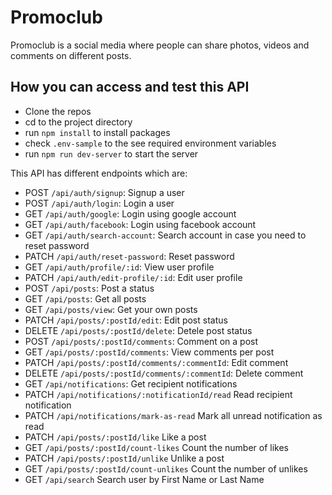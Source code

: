 # Promoclub

Promoclub is a social media where people can share photos, videos and comments on different posts. 

## How you can access and test this API
- Clone the repos
- cd to the project directory
- run `npm install` to install packages
- check `.env-sample` to the see required environment variables
- run `npm run dev-server` to start the server

This API has different endpoints which are:

- POST `/api/auth/signup`: Signup a user
- POST `/api/auth/login`: Login a user
- GET `/api/auth/google`: Login using google account
- GET `/api/auth/facebook`: Login using facebook account
- GET `/api/auth/search-account`: Search account in case you need to reset password
- PATCH `/api/auth/reset-password`: Reset password
- GET `/api/auth/profile/:id`: View user profile
- PATCH `/api/auth/edit-profile/:id`: Edit user profile
- POST `/api/posts`: Post a status
- GET `/api/posts`: Get all posts
- GET `/api/posts/view`: Get your own posts
- PATCH `/api/posts/:postId/edit`: Edit post status
- DELETE `/api/posts/:postId/delete`: Detele post status
- POST `/api/posts/:postId/comments`: Comment on a post
- GET `/api/posts/:postId/comments`: View comments per post
- PATCH `/api/posts/:postId/comments/:commentId`: Edit comment
- DELETE `/api/posts/:postId/comments/:commentId`: Delete comment
- GET `/api/notifications`: Get recipient notifications
- PATCH `/api/notifications/:notificationId/read` Read recipient notification
- PATCH `/api/notifications/mark-as-read` Mark all unread notification as read
- PATCH `/api/posts/:postId/like` Like a post
- GET `/api/posts/:postId/count-likes` Count the number of likes
- PATCH `/api/posts/:postId/unlike` Unlike a post
- GET `/api/posts/:postId/count-unlikes` Count the number of unlikes
- GET `/api/search` Search user by First Name or Last Name  